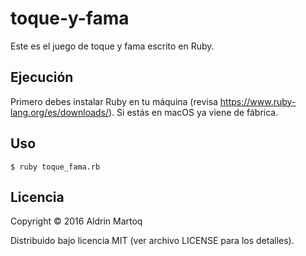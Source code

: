 # toque-y-fama 

Este es el juego de toque y fama escrito en Ruby.

## Ejecución

Primero debes instalar Ruby en tu máquina (revisa https://www.ruby-lang.org/es/downloads/). Si estás en macOS ya viene de fábrica.

## Uso

    $ ruby toque_fama.rb

## Licencia

Copyright © 2016 Aldrin Martoq

Distribuido bajo licencia MIT (ver archivo LICENSE para los detalles).
